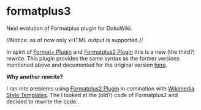 # formatplus3
Next evolution of Formatplus plugin for DokuWiki.

//Notice: as of now only xHTML output is supported.//

In spirit of [Format+ Plugin](https://www.dokuwiki.org/plugin:formatplus) and [Formatplus2 Plugin](https://www.dokuwiki.org/plugin:formatplus2) this is a new (the third?) rewrite.
This plugin provides the same syntax as the former versions mentioned above and documented for the original version [here](https://www.dokuwiki.org/plugin:formatplus).

**Why another rewrite?**

I ran into preblems using [Formatplus2 Plugin](https://www.dokuwiki.org/plugin:formatplus2) in comination with [Wikimedia Style Templates](https://www.dokuwiki.org/plugin:wst).
The I looked at the (old?) code of Formatplus2 and decided to rewrite the code..
